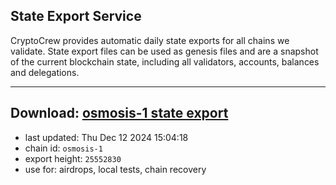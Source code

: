 ## State Export Service
CryptoCrew provides automatic daily state exports for all chains we validate. State export files can be used as genesis files and are a snapshot of the current blockchain state, including all validators, accounts, balances and delegations.

---
**Download: [osmosis-1 state export](https://dl-eu2.ccvalidators.com/SERVICE/osmosis/osmosis-1_export_25552830.json)**
---

- last updated: Thu Dec 12 2024 15:04:18
- chain id: `osmosis-1`
- export height: `25552830`
- use for: airdrops, local tests, chain recovery
